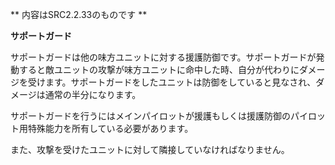 ** 内容はSRC2.2.33のものです **

**サポートガード**

サポートガードは他の味方ユニットに対する援護防御です。サポートガードが発動すると敵ユニットの攻撃が味方ユニットに命中した時、自分が代わりにダメージを受けます。サポートガードをしたユニットは防御をしていると見なされ、ダメージは通常の半分になります。

サポートガードを行うにはメインパイロットが援護もしくは援護防御のパイロット用特殊能力を所有している必要があります。

また、攻撃を受けたユニットに対して隣接していなければなりません。
